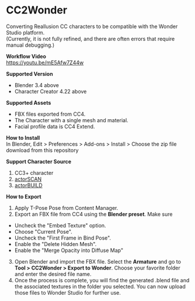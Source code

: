 # CC2Wonder
Converting Reallusion CC characters to be compatible with the Wonder Studio platform.  
(Currently, it is not fully refined, and there are often errors that require manual debugging.)  

**Workflow Video**  
https://youtu.be/mE5Afw7Z44w

**Supported Version**  
- Blender 3.4 above  
- Character Creator 4.22 above  

**Supported Assets**  
- FBX files exported from CC4.  
- The Character with a single mesh and material.  
- Facial profile data is CC4 Extend.  

**How to Install**  
In Blender, Edit > Preferences > Add-ons > Install > Choose the zip file download from this repository 

**Support Character Source**    
1. CC3+ character  
2. [actorSCAN](https://www.reallusion.com/content/characterspec/)
3. [actorBUILD](https://www.reallusion.com/content/characterspec/)  

**How to Export**
1. Apply T-Pose Pose from Content Manager.  
2. Export an FBX file from CC4 using the **Blender preset**. Make sure  
- Uncheck the "Embed Texture" option.  
- Choose "Current Pose".
- Uncheck the "First Frame in Bind Pose".  
- Enable the "Delete Hidden Mesh".   
- Enable the "Merge Opacity into Diffuse Map"  
3. Open Blender and import the FBX file. Select the **Armature** and go to **Tool > CC2Wonder > Export to Wonder**. Choose your favorite folder and enter the desired file name.  
4. Once the process is complete, you will find the generated .blend file and the associated textures in the folder you selected. You can now upload those files to Wonder Studio for further use.  

